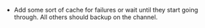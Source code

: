* Add some sort of cache for failures or wait until they start going through. All others should backup on the channel.
